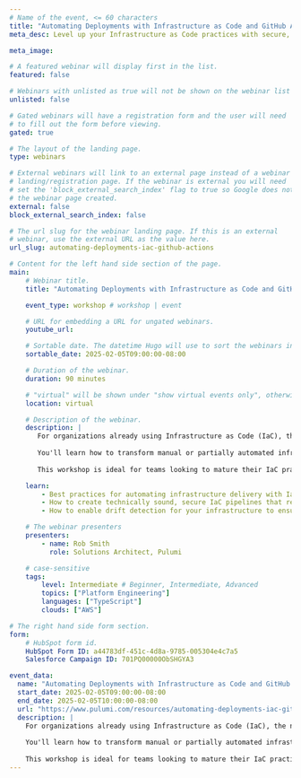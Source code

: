 ```yaml
---
# Name of the event, <= 60 characters
title: "Automating Deployments with Infrastructure as Code and GitHub Actions"
meta_desc: Level up your Infrastructure as Code practices with secure, automated deployment pipelines and enterprise-grade security controls.

meta_image:

# A featured webinar will display first in the list.
featured: false

# Webinars with unlisted as true will not be shown on the webinar list
unlisted: false

# Gated webinars will have a registration form and the user will need
# to fill out the form before viewing.
gated: true

# The layout of the landing page.
type: webinars

# External webinars will link to an external page instead of a webinar
# landing/registration page. If the webinar is external you will need
# set the 'block_external_search_index' flag to true so Google does not index
# the webinar page created.
external: false
block_external_search_index: false

# The url slug for the webinar landing page. If this is an external
# webinar, use the external URL as the value here.
url_slug: automating-deployments-iac-github-actions

# Content for the left hand side section of the page.
main:
    # Webinar title.
    title: "Automating Deployments with Infrastructure as Code and GitHub Actions"

    event_type: workshop # workshop | event

    # URL for embedding a URL for ungated webinars.
    youtube_url: 

    # Sortable date. The datetime Hugo will use to sort the webinars in date order.
    sortable_date: 2025-02-05T09:00:00-08:00

    # Duration of the webinar.
    duration: 90 minutes

    # "virtual" will be shown under "show virtual events only", otherwise shown as City, State (seattle, wa)
    location: virtual

    # Description of the webinar.
    description: |
       For organizations already using Infrastructure as Code (IaC), the next crucial step is establishing reliable, secure deployment pipelines. This workshop bridges the gap between basic IaC adoption and production-grade infrastructure automation.
       
       You'll learn how to transform manual or partially automated infrastructure processes into fully automated, secure delivery pipelines. Through hands-on demos using Pulumi and GitHub Actions, you will learn how to implement enterprise-grade practices including repeatable deployments of infrastructure pipelines, automated drift detection, and secure credential handling. Discover how to overcome common challenges in infrastructure automation while building deployment workflows that enhance security, improve reliability, and reduce operational overhead.
       
       This workshop is ideal for teams looking to mature their IaC practices and establish repeatable, secure infrastructure delivery processes.

    learn:
        - Best practices for automating infrastructure delivery with IaC
        - How to create technically sound, secure IaC pipelines that reduce secret sprawl and improve your organization's security posture
        - How to enable drift detection for your infrastructure to ensure that your cloud resources stay auto

    # The webinar presenters
    presenters:
        - name: Rob Smith 
          role: Solutions Architect, Pulumi

    # case-sensitive
    tags:
        level: Intermediate # Beginner, Intermediate, Advanced
        topics: ["Platform Engineering"]
        languages: ["TypeScript"]
        clouds: ["AWS"]

# The right hand side form section.
form:
    # HubSpot form id.
    HubSpot Form ID: a44783df-451c-4d8a-9785-005304e4c7a5
    Salesforce Campaign ID: 701PQ00000ObSHGYA3

event_data:
  name: "Automating Deployments with Infrastructure as Code and GitHub Actions"
  start_date: 2025-02-05T09:00:00-08:00
  end_date: 2025-02-05T10:00:00-08:00
  url: "https://www.pulumi.com/resources/automating-deployments-iac-github-actions/"
  description: |
    For organizations already using Infrastructure as Code (IaC), the next crucial step is establishing reliable, secure deployment pipelines. This workshop bridges the gap between basic IaC adoption and production-grade infrastructure automation.
    
    You'll learn how to transform manual or partially automated infrastructure processes into fully automated, secure delivery pipelines. Through hands-on demos using Pulumi and GitHub Actions, you will learn how to implement enterprise-grade practices including repeatable deployments of infrastructure pipelines, automated drift detection, and secure credential handling. Discover how to overcome common challenges in infrastructure automation while building deployment workflows that enhance security, improve reliability, and reduce operational overhead.
    
    This workshop is ideal for teams looking to mature their IaC practices and establish repeatable, secure infrastructure delivery processes.
---
```

